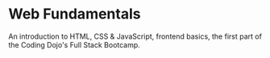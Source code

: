 # Web Fundamentals

An introduction to HTML, CSS & JavaScript, frontend basics, the first part of the Coding Dojo's Full Stack Bootcamp.